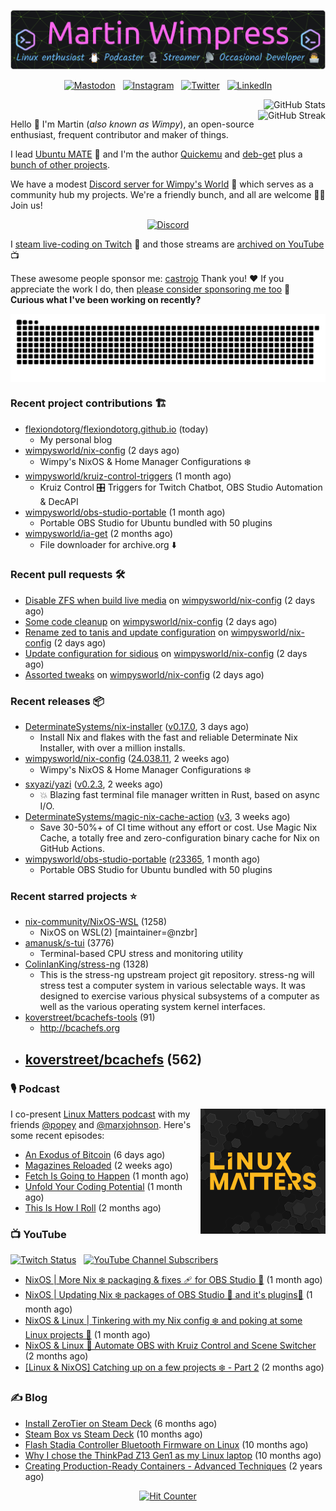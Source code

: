 <p align="center">
  <a href="https://wimpysworld.com" target="_blank"><img src="https://raw.githubusercontent.com/flexiondotorg/flexiondotorg/main/.github/github-header-image.png"></a>
</p>
<p align="center">
  &nbsp;<a href="https://fosstodon.org/@wimpy" target="_blank"><img alt="Mastodon" src="https://img.shields.io/badge/Mastodon-6468fa?style=for-the-badge&logo=mastodon&logoColor=%23ffffff"></a>&nbsp;
  &nbsp;<a href="https://www.instagram.com/wimpysworld/" target="_blank"><img alt="Instagram" src="https://img.shields.io/badge/instagram-d3175c?style=for-the-badge&logo=instagram&logoColor=%23ffffff"></a>&nbsp;
  &nbsp;<a href="https://twitter.com/m_wimpress" target="_blank"><img alt="Twitter" src="https://img.shields.io/badge/Twitter-303030?style=for-the-badge&logo=x&logoColor=%23ffffff"></a>&nbsp;
  &nbsp;<a href="https://www.linkedin.com/in/martinwimpress/" target="_blank"><img alt="LinkedIn" src="https://img.shields.io/badge/LinkedIn-1667be?style=for-the-badge&logo=linkedin&logoColor=%23ffffff"></a>&nbsp;
</p>
<a href="https://github.com/flexiondotorg" target="_blank"><img align="right" src="https://github-readme-stats.vercel.app/api?username=flexiondotorg&show_icons=true&show=reviews,discussions_started,discussions_answered,prs_merged&include_all_commits=true&bg_color=0E1117&title_color=fa66ed&icon_color=6bbbfa&text_color=c5c8c6&ring_color=98ed3f&border_radius=8" alt="GitHub Stats"></a>
<br />
<a href="https://github.com/flexiondotorg" target="_blank"><img align="right" src="https://streak-stats.demolab.com?user=flexiondotorg&theme=cobalt&border_radius=8&date_format=j%20M%5B%20Y%5D&mode=daily&card_width=465&hide_total_contributions=true" alt="GitHub Streak" /></a>

Hello 👋 I'm Martin (*also known as Wimpy*), an open-source enthusiast, frequent contributor and maker of things.

I lead [Ubuntu MATE](https://ubuntu-mate.org) 🧉 and I'm the author [Quickemu](https://github.com/quickemu-project)
and [deb-get](https://github.com/wimpysworld/deb-get) plus a [bunch of other projects](https://wimpysworld.com/projects/).

We have a modest [Discord server for Wimpy's World](https://wimpysworld.io/discord) 💬 which serves as a community hub my projects.
We're a friendly bunch, and all are welcome 🏳️‍🌈 Join us!

<div align="center"><a href="https://wimpysworld.io/discord" target="_blank"><img alt="Discord" src="https://img.shields.io/discord/712850672223125565?style=for-the-badge&logo=discord&logoColor=%23ffffff&label=Discord&labelColor=%234253e8&color=%23e4e2e2"></a></div>

I [steam live-coding on Twitch](https://twitch.tv/WimpysWorld) 📡 and those streams are [archived on YouTube](https://youtube.com/WimpysWorld) 📺️

These awesome people sponsor me: [castrojo](https://github.com/castrojo) Thank you! ❤️
If you appreciate the work I do, then [please consider sponsoring me too](https://github.com/sponsors/flexiondotorg) 🤑 **Curious what I've been working on recently?**
<div align="center">
  <img align="center" alt="GitHub Contribution Snake" src="https://raw.githubusercontent.com/flexiondotorg/flexiondotorg/snake/github-contribution-grid-snake-dark.svg">
</div>

### Recent project contributions 🏗️


- [flexiondotorg/flexiondotorg.github.io](https://github.com/flexiondotorg/flexiondotorg.github.io) (today)
  - My personal blog
- [wimpysworld/nix-config](https://github.com/wimpysworld/nix-config) (2 days ago)
  - Wimpy&#39;s NixOS  &amp; Home Manager Configurations ❄️
- [wimpysworld/kruiz-control-triggers](https://github.com/wimpysworld/kruiz-control-triggers) (1 month ago)
  - Kruiz Control 🎛️ Triggers for Twitch Chatbot, OBS Studio Automation &amp; DecAPI
- [wimpysworld/obs-studio-portable](https://github.com/wimpysworld/obs-studio-portable) (1 month ago)
  - Portable OBS Studio for Ubuntu bundled with 50 plugins
- [wimpysworld/ia-get](https://github.com/wimpysworld/ia-get) (2 months ago)
  - File downloader for archive.org ⬇️

### Recent pull requests 🛠️


- [Disable ZFS when build live media](https://github.com/wimpysworld/nix-config/pull/132) on [wimpysworld/nix-config](https://github.com/wimpysworld/nix-config) (2 days ago)
- [Some code cleanup](https://github.com/wimpysworld/nix-config/pull/131) on [wimpysworld/nix-config](https://github.com/wimpysworld/nix-config) (2 days ago)
- [Rename zed to tanis and update configuration](https://github.com/wimpysworld/nix-config/pull/130) on [wimpysworld/nix-config](https://github.com/wimpysworld/nix-config) (2 days ago)
- [Update configuration for sidious](https://github.com/wimpysworld/nix-config/pull/129) on [wimpysworld/nix-config](https://github.com/wimpysworld/nix-config) (2 days ago)
- [Assorted tweaks](https://github.com/wimpysworld/nix-config/pull/128) on [wimpysworld/nix-config](https://github.com/wimpysworld/nix-config) (2 days ago)

### Recent releases 📦️


- [DeterminateSystems/nix-installer](https://github.com/DeterminateSystems/nix-installer) ([v0.17.0](https://github.com/DeterminateSystems/nix-installer/releases/tag/v0.17.0), 3 days ago)
  - Install Nix and flakes with the fast and reliable Determinate Nix Installer, with over a million installs.
- [wimpysworld/nix-config](https://github.com/wimpysworld/nix-config) ([24.038.11](https://github.com/wimpysworld/nix-config/releases/tag/24.038.11), 2 weeks ago)
  - Wimpy&#39;s NixOS  &amp; Home Manager Configurations ❄️
- [sxyazi/yazi](https://github.com/sxyazi/yazi) ([v0.2.3](https://github.com/sxyazi/yazi/releases/tag/v0.2.3), 2 weeks ago)
  - 💥 Blazing fast terminal file manager written in Rust, based on async I/O.
- [DeterminateSystems/magic-nix-cache-action](https://github.com/DeterminateSystems/magic-nix-cache-action) ([v3](https://github.com/DeterminateSystems/magic-nix-cache-action/releases/tag/v3), 3 weeks ago)
  -  Save 30-50%&#43; of CI time without any effort or cost. Use Magic Nix Cache, a totally free and zero-configuration binary cache for Nix on GitHub Actions. 
- [wimpysworld/obs-studio-portable](https://github.com/wimpysworld/obs-studio-portable) ([r23365](https://github.com/wimpysworld/obs-studio-portable/releases/tag/r23365), 1 month ago)
  - Portable OBS Studio for Ubuntu bundled with 50 plugins

### Recent starred projects ⭐️


- [nix-community/NixOS-WSL](https://github.com/nix-community/NixOS-WSL) (1258)
  - NixOS on WSL(2) [maintainer=@nzbr] 
- [amanusk/s-tui](https://github.com/amanusk/s-tui) (3776)
  - Terminal-based CPU stress and monitoring utility
- [ColinIanKing/stress-ng](https://github.com/ColinIanKing/stress-ng) (1328)
  - This is the stress-ng upstream project git repository.  stress-ng will stress test a computer system in various selectable ways. It was designed to exercise various physical subsystems of a computer as well as the various operating system kernel interfaces. 
- [koverstreet/bcachefs-tools](https://github.com/koverstreet/bcachefs-tools) (91)
  - http://bcachefs.org
- [koverstreet/bcachefs](https://github.com/koverstreet/bcachefs) (562)
  - 

### 🎙️ Podcast
<img align="right" src="https://raw.githubusercontent.com/flexiondotorg/flexiondotorg/main/.github/linuxmatters.png" alt="Linux Matters Podcast" width="200" height="200">

I co-present [Linux Matters podcast](https://linuxmatters.sh) with my friends [@popey](https://github.com/popey) and [@marxjohnson](https://github.com/marxjohnson).
Here's some recent episodes:

- [An Exodus of Bitcoin](https://linuxmatters.sh/23/) (6 days ago)
- [Magazines Reloaded](https://linuxmatters.sh/22/) (2 weeks ago)
- [Fetch Is Going to Happen](https://linuxmatters.sh/21/) (1 month ago)
- [Unfold Your Coding Potential](https://linuxmatters.sh/20/) (1 month ago)
- [This Is How I Roll](https://linuxmatters.sh/19/) (2 months ago)

### 📺️ YouTube
<a href="https://twitch.tv/WimpysWorld" target="_blank"><img alt="Twitch Status" src="https://img.shields.io/twitch/status/WimpysWorld?style=for-the-badge&logo=twitch&logoColor=ffffff&label=Twitch&labelColor=%23904ef9&color=%23e4e2e2"></a>&nbsp;&nbsp;
<a href="https://youtube.com/WimpysWorld" target="_blank"><img alt="YouTube Channel Subscribers" src="https://img.shields.io/youtube/channel/subscribers/UChpYmMp7EFaxuogUX1eAqyw?style=for-the-badge&logo=youtube&logoColor=ffffff&label=YouTube&labelColor=%23fb1b20&color=%23e4e2e2"></a>

- [NixOS | More Nix ❄️ packaging &amp; fixes 🩹 for OBS Studio 📡](https://www.youtube.com/watch?v=VqNaOOm7Dhw) (1 month ago)
- [NixOS | Updating Nix ❄️ packages of OBS Studio 📡 and it&#39;s plugins🔌](https://www.youtube.com/watch?v=phgOv_UCbMM) (1 month ago)
- [NixOS &amp; Linux | Tinkering with my Nix config ❄️ and poking at some Linux projects 🐧](https://www.youtube.com/watch?v=biVQ_-v8oEo) (1 month ago)
- [NixOS &amp; Linux 🐧 Automate OBS with Kruiz Control and Scene Switcher](https://www.youtube.com/watch?v=BSITslJbMGA) (2 months ago)
- [[Linux &amp; NixOS] Catching up on a few projects ❄️ - Part 2](https://www.youtube.com/watch?v=IpiuKvqHU-c) (2 months ago)

### ✍️ Blog

- [Install ZeroTier on Steam Deck](https://wimpysworld.com/posts/install-zerotier-on-steamdeck/) (6 months ago)
- [Steam Box vs Steam Deck](https://wimpysworld.com/posts/steambox-vs-steamdeck/) (10 months ago)
- [Flash Stadia Controller Bluetooth Firmware on Linux](https://wimpysworld.com/posts/flash-stadia-controller-bluetooth-firmware-on-linux/) (10 months ago)
- [Why I chose the ThinkPad Z13 Gen1 as my Linux laptop](https://wimpysworld.com/posts/why-i-chose-the-thinkpad-z13-as-my-linux-laptop/) (10 months ago)
- [Creating Production-Ready Containers - Advanced Techniques](https://wimpysworld.com/posts/creating-production-ready-containers-advanced-techniques/) (2 years ago)

<p align="center">
  <a href="https://github.com/flexiondotorg/flexiondotorg" target="_blank"><img alt="Hit Counter" src="https://img.shields.io/endpoint?url=https%3A%2F%2Fhits.dwyl.com%2Fflexiondotorg%2Fflexiondotorg.json&style=flat-square&logo=github&logoColor=ffffff&label=Visitors&labelColor=%23f76ce9&color=%236fbbf6">
</p>
